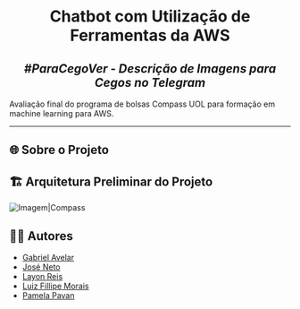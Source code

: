 <h1 align="center">Chatbot com Utilização de Ferramentas da AWS</h1>
<h2 align="center"> <i>#ParaCegoVer - Descrição de Imagens para Cegos no Telegram</i></h2>
 

Avaliação final do programa de bolsas Compass UOL para formação em machine learning para AWS.

---
## 🌐 Sobre o Projeto

## 🏗️ Arquitetura Preliminar do Projeto
![Imagem|Compass](assets/compass.png)

## 👨‍💻 Autores
- [Gabriel Avelar](https://github.com/GabrielAvelarbr)
- [José Neto](https://github.com/JoseJaan)
- [Layon Reis](https://github.com/Layonj300)
- [Luiz Fillipe Morais](https://github.com/LuizFillipe1)
- [Pamela Pavan](https://github.com/PamelaPavan)
